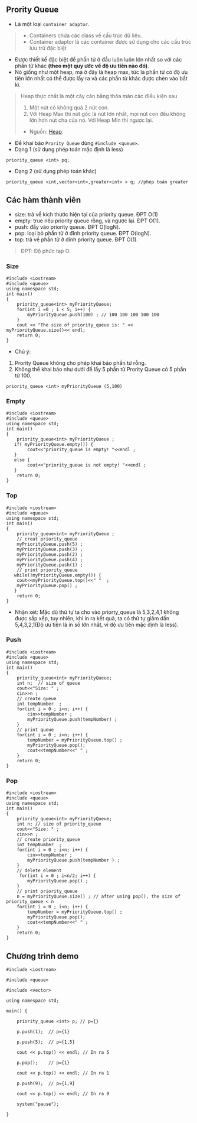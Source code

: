 ## Prority Queue
- Là một loại `container adaptor`.
>- Containers chứa các class về cấu trúc dữ liệu.
>- Container adaptor là các container được sử dụng cho các cấu trúc lưu trữ đặc biệt

- Được thiết kế đặc biệt để phần tử ở đầu luôn luôn lớn nhất so với các phần tử khác **(theo một quy ước về độ ưu tiên nào đó)**.
- Nó giống như một heap, mà ở đây là heap max, tức là phần tử có độ ưu tiên lớn nhất có thể được lấy ra và các phần tử khác được chèn vào bất kì.

>Heap thực chất là một cây cân bằng thỏa mãn các điều kiện sau  
>1. Một nút có không quá 2 nút con.  
>2. Với Heap Max thì nút gốc là nút lớn nhất, mọi nút con đều không lớn hơn nút cha của nó. Với Heap Min thì ngược lại.  
>- Nguồn: [Heap](https://yeulaptrinh.pw/category/ctdl/heap/). 
- Để khai báo `Prority Queue` dùng  `#include <queue>`.
- Dạng 1 (sử dụng phép toán mặc định là less)
```
priority_queue <int> pq;
```
- Dạng 2 (sử dụng phép toán khác)
```
priority_queue <int,vector<int>,greater<int> > q; //phép toán greater
```
## Các hàm thành viên
- size: trả về kích thước hiện tại của priority queue. ĐPT O(1)
- empty: true nếu priority queue rỗng, và ngược lại. ĐPT O(1).
- push: đẩy vào priority queue. ĐPT O(logN).
- pop: loại bỏ phần tử ở đỉnh priority queue. ĐPT O(logN).
- top: trả về phần tử ở đỉnh priority queue. ĐPT O(1).
>ĐPT: Độ phức tạp O.
### Size
```
#include <iostream>
#include <queue>
using namespace std;
int main()
{
    priority_queue<int> myPriorityQueue;
    for(int i =0 ; i < 5; i++) {
        myPriorityQueue.push(100) ; // 100 100 100 100 100
    }
    cout << "The size of priority_queue is: " << myPriorityQueue.size()<< endl;
    return 0;
}
```
- Chú ý:
1. Prority Queue không cho phép khai báo phần tử rỗng.
2. Không thể khai báo như dưới để lấy 5 phần tử Prority Queue có 5 phần tử 100.
```
priority_queue <int> myPriorityQueue (5,100)
```
### Empty
```
#include <iostream>
#include <queue>
using namespace std;
int main()
{
    priority_queue<int> myPriorityQueue ;
   if( myPriorityQueue.empty()) {
        cout<<"priority_queue is empty! "<<endl ;
   }
   else {
        cout<<"priority_queue is not empty! "<<endl ;
   }
    return 0;
}
```
### Top
```
#include <iostream>
#include <queue>
using namespace std;
int main()
{
    priority_queue<int> myPriorityQueue ;
    // creat priority_queue
    myPriorityQueue.push(5) ;
    myPriorityQueue.push(3) ;
    myPriorityQueue.push(2) ;
    myPriorityQueue.push(4) ;
    myPriorityQueue.push(1) ;
    // print priority_queue
   while(!myPriorityQueue.empty()) {
    cout<<myPriorityQueue.top()<<" "  ;
    myPriorityQueue.pop() ;
   }
    return 0;
}
```
- Nhận xét: Mặc dù thứ tự ta cho vào priorty_queue là 5,3,2,4,1 không được sắp xếp, tuy nhiên, khi in ra kết quả, ta có thứ tự giảm dần 5,4,3,2,1(Độ ưu tiên là in số lớn nhất, vì độ ưu tiên mặc định là less).
### Push
```
#include <iostream>
#include <queue>
using namespace std;
int main()
{
    priority_queue<int> myPriorityQueue;
    int n;  // size of queue
    cout<<"Size: " ;
    cin>>n ;
    // create queue
    int tempNumber  ;
    for(int i = 0 ; i<n; i++) {
        cin>>tempNumber ;
        myPriorityQueue.push(tempNumber) ;
    }
    // print queue
    for(int i = 0 ; i<n; i++) {
        tempNumber = myPriorityQueue.top() ;
        myPriorityQueue.pop();
        cout<<tempNumber<<" " ;
    }
    return 0;
}
```
### Pop
```
#include <iostream>
#include <queue>
using namespace std;
int main()
{
    priority_queue<int> myPriorityQueue;
    int n; // size of priority_queue
    cout<<"Size: " ;
    cin>>n ;
    // create priority_queue
    int tempNumber  ;
    for(int i = 0 ; i<n; i++) {
        cin>>tempNumber ;
        myPriorityQueue.push(tempNumber ) ;
    }
    // delete element
     for(int i = 0 ; i<n/2; i++) {
        myPriorityQueue.pop() ;
    }
    // print priority_queue
    n = myPriorityQueue.size() ; // after using pop(), the size of priority_queue < n
    for(int i = 0 ; i<n; i++) {
        tempNumber = myPriorityQueue.top() ;
        myPriorityQueue.pop();
        cout<<tempNumber<<" " ;
    }
    return 0;
}
```
## Chương trình demo
```
#include <iostream>
 
#include <queue>
 
#include <vector>
 
using namespace std;
 
main() {
 
    priority_queue <int> p;	// p={}
 
    p.push(1);	// p={1}
 
    p.push(5);	// p={1,5}
 
    cout << p.top() << endl; // In ra 5
 
    p.pop();	// p={1}
 
    cout << p.top() << endl; // In ra 1
 
    p.push(9);	// p={1,9}
 
    cout << p.top() << endl; // In ra 9
 
    system("pause");
 
}
```
